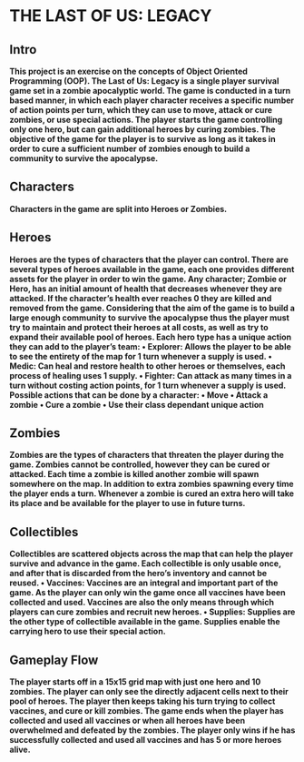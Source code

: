 # THE LAST OF US: LEGACY


## **Intro**

**This project is an exercise on the concepts of Object Oriented Programming (OOP). 
The Last of Us: Legacy is a single player survival game set in a zombie apocalyptic world.
The game is conducted in a turn based manner, in which each player character receives a specific
number of action points per turn, which they can use to move, attack or cure zombies, or use
special actions.
The player starts the game controlling only one hero, but can gain additional heroes by curing
zombies. The objective of the game for the player is to survive as long as it takes in order to
cure a sufficient number of zombies enough to build a community to survive the apocalypse.**

## **Characters**

**Characters in the game are split into Heroes or Zombies.**

## **Heroes**

**Heroes are the types of characters that the player can control. There are several types of heroes
available in the game, each one provides different assets for the player in order to win the game.
Any character; Zombie or Hero, has an initial amount of health that decreases whenever they
are attacked. If the character’s health ever reaches 0 they are killed and removed from the
game.
Considering that the aim of the game is to build a large enough community to survive the
apocalypse thus the player must try to maintain and protect their heroes at all costs, as well as
try to expand their available pool of heroes.
Each hero type has a unique action they can add to the player’s team:
• Explorer: Allows the player to be able to see the entirety of the map for 1 turn whenever
a supply is used.
• Medic: Can heal and restore health to other heroes or themselves, each process of healing
uses 1 supply.
• Fighter: Can attack as many times in a turn without costing action points, for 1 turn
whenever a supply is used.
Possible actions that can be done by a character:
• Move
• Attack a zombie
• Cure a zombie
• Use their class dependant unique action**

## **Zombies**

**Zombies are the types of characters that threaten the player during the game. Zombies cannot
be controlled, however they can be cured or attacked. Each time a zombie is killed another
zombie will spawn somewhere on the map. In addition to extra zombies spawning every time
the player ends a turn.
Whenever a zombie is cured an extra hero will take its place and be available for the player to
use in future turns.**

## **Collectibles**

**Collectibles are scattered objects across the map that can help the player survive and advance
in the game. Each collectible is only usable once, and after that is discarded from the hero’s
inventory and cannot be reused.
• Vaccines: Vaccines are an integral and important part of the game. As the player can
only win the game once all vaccines have been collected and used. Vaccines are also the
only means through which players can cure zombies and recruit new heroes.
• Supplies: Supplies are the other type of collectible available in the game. Supplies
enable the carrying hero to use their special action.**

## **Gameplay Flow**

**The player starts off in a 15x15 grid map with just one hero and 10 zombies. The player can
only see the directly adjacent cells next to their pool of heroes. The player then keeps taking
his turn trying to collect vaccines, and cure or kill zombies. The game ends when the player
has collected and used all vaccines or when all heroes have been overwhelmed and defeated by
the zombies.
The player only wins if he has successfully collected and used all vaccines and has 5 or more
heroes alive.**
